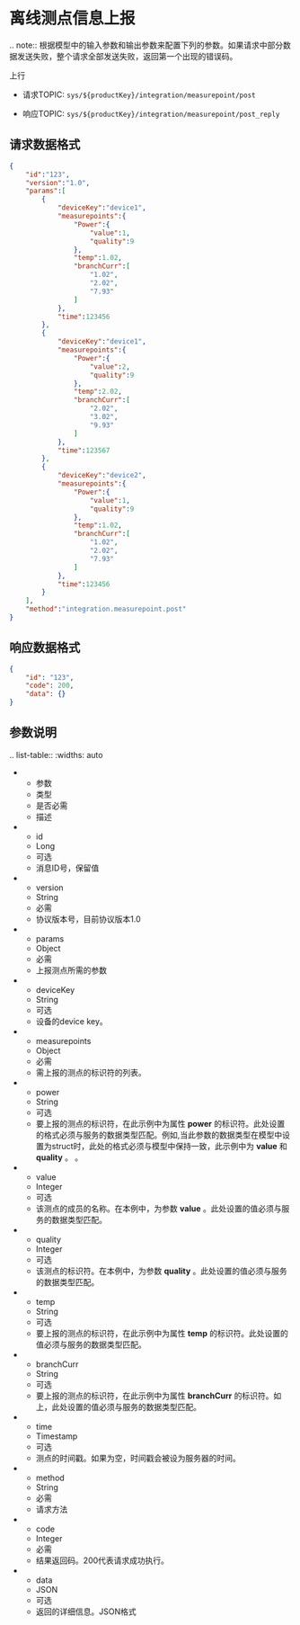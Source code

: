 # 离线测点信息上报

.. note:: 根据模型中的输入参数和输出参数来配置下列的参数。如果请求中部分数据发送失败，整个请求全部发送失败，返回第一个出现的错误码。

上行
- 请求TOPIC: `sys/${productKey}/integration/measurepoint/post`

- 响应TOPIC: `sys/${productKey}/integration/measurepoint/post_reply`

## 请求数据格式

```JSON
{
    "id":"123",
    "version":"1.0",
    "params":[
        {
            "deviceKey":"device1",
            "measurepoints":{
                "Power":{
                    "value":1,
                    "quality":9
                },
                "temp":1.02,
                "branchCurr":[
                    "1.02",
                    "2.02",
                    "7.93"
                ]
            },
            "time":123456
        },
        {
            "deviceKey":"device1",
            "measurepoints":{
                "Power":{
                    "value":2,
                    "quality":9
                },
                "temp":2.02,
                "branchCurr":[
                    "2.02",
                    "3.02",
                    "9.93"
                ]
            },
            "time":123567
        },
        {
            "deviceKey":"device2",
            "measurepoints":{
                "Power":{
                    "value":1,
                    "quality":9
                },
                "temp":1.02,
                "branchCurr":[
                    "1.02",
                    "2.02",
                    "7.93"
                ]
            },
            "time":123456
        }
    ],
    "method":"integration.measurepoint.post"
}
```

## 响应数据格式

```json
{
    "id": "123",
    "code": 200,
    "data": {}
}
```

## 参数说明

.. list-table::
   :widths: auto

   * - 参数
     - 类型
     - 是否必需
     - 描述
   * - id
     - Long
     - 可选
     - 消息ID号，保留值
   * - version
     - String
     - 必需
     - 协议版本号，目前协议版本1.0
   * - params
     - Object
     - 必需
     - 上报测点所需的参数
   * - deviceKey
     - String
     - 可选
     - 设备的device key。 
   * - measurepoints
     - Object
     - 必需
     - 需上报的测点的标识符的列表。
   * - power
     - String
     - 可选
     - 要上报的测点的标识符，在此示例中为属性 **power** 的标识符。此处设置的格式必须与服务的数据类型匹配。例如,当此参数的数据类型在模型中设置为struct时，此处的格式必须与模型中保持一致，此示例中为 **value** 和 **quality** 。 。
   * - value
     - Integer
     - 可选
     - 该测点的成员的名称。在本例中，为参数 **value** 。此处设置的值必须与服务的数据类型匹配。
   * - quality
     - Integer
     - 可选
     - 该测点的标识符。在本例中，为参数 **quality** 。此处设置的值必须与服务的数据类型匹配。
   * - temp
     - String
     - 可选
     - 要上报的测点的标识符，在此示例中为属性 **temp** 的标识符。此处设置的值必须与服务的数据类型匹配。
   * - branchCurr
     - String
     - 可选
     - 要上报的测点的标识符，在此示例中为属性 **branchCurr** 的标识符。如上，此处设置的值必须与服务的数据类型匹配。
   * - time
     - Timestamp
     - 可选
     - 测点的时间戳。如果为空，时间戳会被设为服务器的时间。
   * - method
     - String
     - 必需
     - 请求方法
   * - code
     - Integer
     - 必需
     - 结果返回码。200代表请求成功执行。
   * - data
     - JSON
     - 可选
     - 返回的详细信息。JSON格式



<!--end-->
